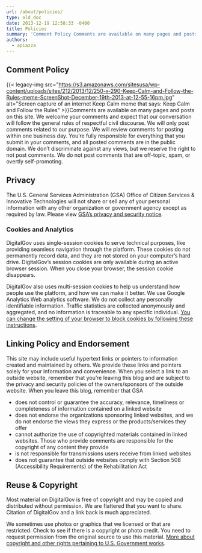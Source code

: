 ```yaml
---
url: /about/policies/
type: old_doc
date: 2013-12-19 12:58:33 -0400
title: Policies
summary: 'Comment Policy Comments are available on many pages and posts on this site. We welcome your comments and expect that our conversation will follow the general rules of respectful civil discourse. We will only post comments related'
authors:
  - apiazza
---
```


## Comment Policy

{{< legacy-img src="https://s3.amazonaws.com/sitesusa/wp-content/uploads/sites/212/2013/12/250-x-290-Keep-Calm-and-Follow-the-Rules-meme-ScreenShot-December-19th-2013-at-12-55-16pm.jpg" alt="Screen capture of an internet Keep Calm meme that says: Keep Calm and Follow the Rules" >}}Comments are available on many pages and posts on this site. We welcome your comments and expect that our conversation will follow the general rules of respectful civil discourse. We will only post comments related to our purpose. We will review comments for posting within one business day. You&#8217;re fully responsible for everything that you submit in your comments, and all posted comments are in the public domain. We don&#8217;t discriminate against any views, but we reserve the right to not post comments. We do not post comments that are off-topic, spam, or overtly self-promoting.

## Privacy

The U.S. General Services Administration (GSA) Office of Citizen Services & Innovative Technologies will not share or sell any of your personal information with any other organization or government agency except as required by law. Please view [GSA’s privacy and security notice](http://www.gsa.gov/portal/content/116609).

### Cookies and Analytics

DigitalGov uses single-session cookies to serve technical purposes, like providing seamless navigation through the platform. These cookies do not permanently record data, and they are not stored on your computer&#8217;s hard drive. DigitalGov&#8217;s session cookies are only available during an active browser session. When you close your browser, the session cookie disappears.

DigitalGov also uses multi-session cookies to help us understand how people use the platform, and how we can make it better. We use Google Analytics Web analytics software. We do not collect any personally identifiable information. Traffic statistics are collected anonymously and aggregated, and no information is traceable to any specific individual. [You can change the setting of your browser to block cookies by following these instructions](http://www.usa.gov/optout-instructions.shtml).

## Linking Policy and Endorsement

This site may include useful hypertext links or pointers to information created and maintained by others. We provide these links and pointers solely for your information and convenience. When you select a link to an outside website, remember that you&#8217;re leaving this blog and are subject to the privacy and security policies of the owners/sponsors of the outside website. When you leave this blog, remember that GSA

  * does not control or guarantee the accuracy, relevance, timeliness or completeness of information contained on a linked website
  * does not endorse the organizations sponsoring linked websites, and we do not endorse the views they express or the products/services they offer
  * cannot authorize the use of copyrighted materials contained in linked websites. Those who provide comments are responsible for the copyright of any content they provide
  * is not responsible for transmissions users receive from linked websites
  * does not guarantee that outside websites comply with Section 508 (Accessibility Requirements) of the Rehabilitation Act

## Reuse & Copyright

Most material on DigitalGov is free of copyright and may be copied and distributed without permission. We are flattered that you want to share. Citation of DigitalGov and a link back is much appreciated.

We sometimes use photos or graphics that we licensed or that are restricted. Check to see if there is a copyright or photo credit. You need to request permission from the original source to use this material. [More about copyright and other rights pertaining to U.S. Government works](http://www.usa.gov/copyright.shtml).
